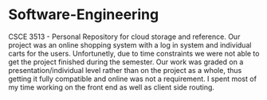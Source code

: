 # Software-Engineering
CSCE 3513 - Personal Repository for cloud storage and reference.
Our project was an online shopping system with a log in system and individual carts for the users.
Unfortunetly, due to time constraints we were not able to get the project finished during the semester.
Our work was graded on a presentation/individual level rather than on the project as a whole, thus getting it fully compatible and online was not a requirement.
I spent most of my time working on the front end as well as client side routing.
